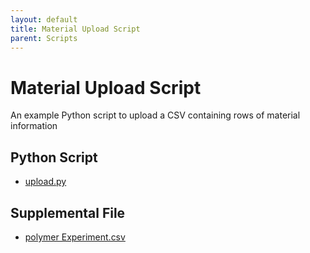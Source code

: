 ```yaml
---
layout: default
title: Material Upload Script
parent: Scripts
---
```


# Material Upload Script

An example Python script to upload a CSV containing rows of material information

## Python Script
* [upload.py](./python_sdk_scripts/AFRL/upload.py)

## Supplemental File
* [polymer Experiment.csv](./python_sdk_scripts/AFRL/Polymer%20Experiment.csv)